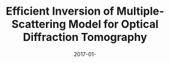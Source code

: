 ---
title: "Efficient Inversion of Multiple-Scattering Model for Optical Diffraction Tomography"
collection: publications
permalink: /publication/2017-01-Efficient-Inversion-of-Multiple-Scattering-Model-for-Optical-Diffraction-Tomography
category: 'journal'
date: 2017-01-
venue: 'Optics Express'
citation: ' E. Soubies,  Pham T.-a.,  M. Unser, &quot;Efficient Inversion of Multiple-Scattering Model for Optical Diffraction Tomography.&quot; <i>Optics Express</i>, 25, 8, 21786--21800, September 2017.'
---